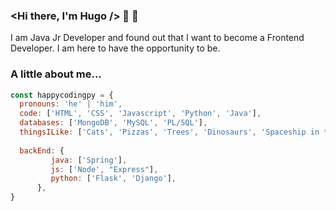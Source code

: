 ### <Hi there, I'm Hugo /> 👋 🌱

I am Java Jr Developer and found out that I want to become a Frontend Developer. I am here to have the opportunity to be.

### A little about me...

```javascript
const happycodingpy = {
  pronouns: 'he' | 'him',
  code: ['HTML', 'CSS', 'Javascript', 'Python', 'Java'],
  databases: ['MongoDB', 'MySQL', 'PL/SQL'],
  thingsILike: ['Cats', 'Pizzas', 'Trees', 'Dinosaurs', 'Spaceship in the universe'],
  
  backEnd: {
         java: ['Spring'],
         js: ['Node', "Express"],
         python: ['Flask', 'Django'],
      },
}  
  
```


<!--
**happycodingpy/happycodingpy** is a ✨ _special_ ✨ repository because its `README.md` (this file) appears on your GitHub profile.

Here are some ideas to get you started:

- 🔭 I’m currently working on ...
- 🌱 I’m currently learning ...
- 👯 I’m looking to collaborate on ...
- 🤔 I’m looking for help with ...
- 💬 Ask me about ...
- 📫 How to reach me: ...
- 😄 Pronouns: ...
- ⚡ Fun fact: ...
-->
